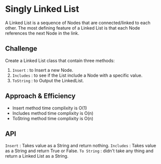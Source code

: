 # Singly Linked List
A Linked List is a sequence of Nodes that are connected/linked to each other. The most defining feature of a Linked List is that each Node references the next Node in the link.

## Challenge
Create a Linked List class that contain three methods:
1. ``Insert`` : to Insert a new Node.
2. ``Includes`` : to see if the List include a Node with a specific value.
3. ``ToString`` : to Output the LinkedList.

## Approach & Efficiency
- Insert method time complixity is O(1)
- Includes method time complixity is O(n)
- ToString method time complixity is O(n)

## API
``Insert`` : Takes value as a String and return nothing.
``Includes`` : Takes value as a String and return True or False.
``To String`` : didn't take any thing and return a Linked List as a String.
